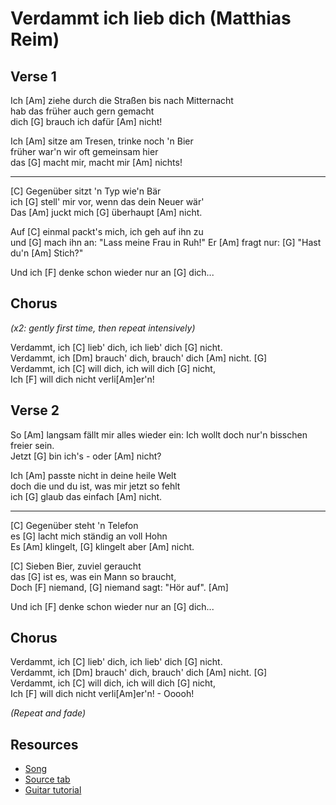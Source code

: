 # Verdammt ich lieb dich (Matthias Reim)

## Verse 1

Ich [Am] ziehe durch die Straßen bis nach Mitternacht  
hab das früher auch gern gemacht  
dich [G] brauch ich dafür [Am] nicht!

Ich [Am] sitze am Tresen, trinke noch 'n Bier  
früher war'n wir oft gemeinsam hier  
das [G] macht mir, macht mir [Am] nichts!

---

[C] Gegenüber sitzt 'n Typ wie'n Bär  
ich [G] stell' mir vor, wenn das dein Neuer wär'  
Das [Am] juckt mich [G] überhaupt [Am] nicht.

Auf [C] einmal packt's mich, ich geh auf ihn zu  
und [G] mach ihn an: "Lass meine Frau in Ruh!"
Er [Am] fragt nur: [G] "Hast du'n [Am] Stich?"

Und ich [F] denke schon wieder nur an [G] dich...

## Chorus

_(x2: gently first time, then repeat intensively)_

Verdammt, ich [C] lieb' dich, ich lieb' dich [G] nicht.  
Verdammt, ich [Dm] brauch' dich, brauch' dich [Am] nicht. [G]  
Verdammt, ich [C] will dich, ich will dich [G] nicht,  
Ich [F] will dich nicht verli[Am]er'n!

## Verse 2

So [Am] langsam fällt mir alles wieder ein:
Ich wollt doch nur'n bisschen freier sein.  
Jetzt [G] bin ich's - oder [Am] nicht?


Ich [Am] passte nicht in deine heile Welt  
doch die und du ist, was mir jetzt so fehlt  
ich [G] glaub das einfach [Am] nicht.

---

                              
[C] Gegenüber steht 'n Telefon  
es [G] lacht mich ständig an voll Hohn  
Es [Am] klingelt, [G] klingelt aber [Am] nicht.

[C] Sieben Bier, zuviel geraucht  
das [G] ist es, was ein Mann so braucht,  
Doch [F] niemand, [G] niemand sagt: "Hör auf". [Am]

Und ich [F] denke schon wieder nur an [G] dich...

## Chorus

Verdammt, ich [C] lieb' dich, ich lieb' dich [G] nicht.  
Verdammt, ich [Dm] brauch' dich, brauch' dich [Am] nicht. [G]  
Verdammt, ich [C] will dich, ich will dich [G] nicht,  
Ich [F] will dich nicht verli[Am]er'n! - Ooooh!

_(Repeat and fade)_

## Resources

- [Song](https://www.youtube.com/watch?v=x6q0ciiqyG0)
- [Source tab](https://tabs.ultimate-guitar.com/tab/matthias-reim/verdammt-ich-lieb-dich-chords-1680929)
- [Guitar tutorial]()
